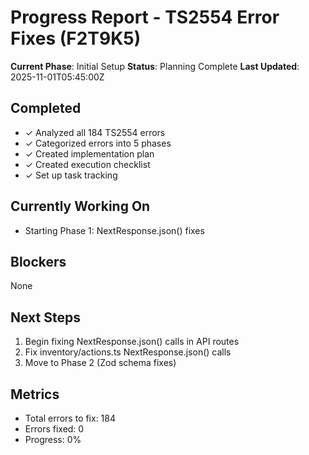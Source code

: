 # Progress Report - TS2554 Error Fixes (F2T9K5)

**Current Phase**: Initial Setup
**Status**: Planning Complete
**Last Updated**: 2025-11-01T05:45:00Z

## Completed
- ✓ Analyzed all 184 TS2554 errors
- ✓ Categorized errors into 5 phases
- ✓ Created implementation plan
- ✓ Created execution checklist
- ✓ Set up task tracking

## Currently Working On
- Starting Phase 1: NextResponse.json() fixes

## Blockers
None

## Next Steps
1. Begin fixing NextResponse.json() calls in API routes
2. Fix inventory/actions.ts NextResponse.json() calls
3. Move to Phase 2 (Zod schema fixes)

## Metrics
- Total errors to fix: 184
- Errors fixed: 0
- Progress: 0%
